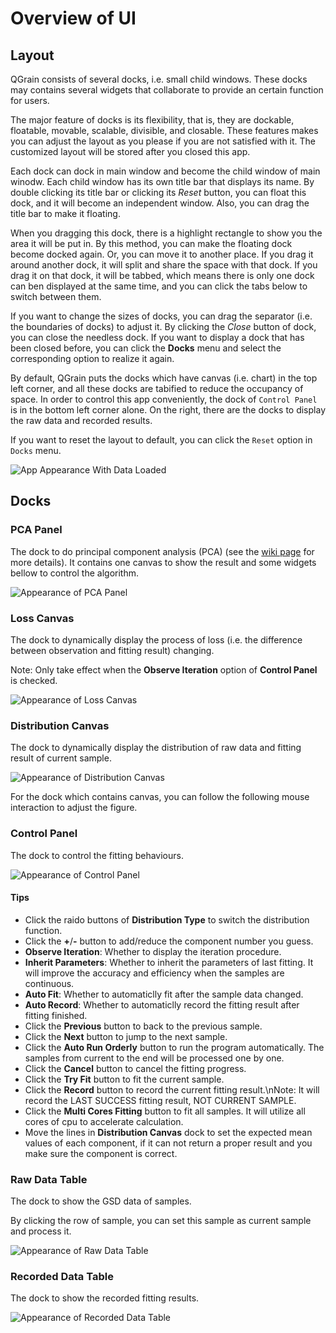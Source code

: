 # Overview of UI

## Layout

QGrain consists of several docks, i.e. small child windows. These docks may contains several widgets that collaborate to provide an certain function for users.

The major feature of docks is its flexibility, that is, they are dockable, floatable, movable, scalable, divisible, and closable. These features makes you can adjust the layout as you please if you are not satisfied with it. The customized layout will be stored after you closed this app.

Each dock can dock in main window and become the child window of main winodw. Each child window has its own title bar that
displays its name. By double clicking its title bar or clicking its *Reset* button, you can float this dock, and it will become an independent window. Also, you can drag the title bar to make
it floating.

When you dragging this dock, there is a highlight rectangle to show you the area it will be put in. By this method, you can make the floating dock become docked again. Or, you can move it to another place. If you drag it around another dock, it will split and share the space with that dock. If you drag it on that dock, it will be tabbed, which means there is only one dock can ben displayed at the same time, and you can click the tabs below to switch between them.

If you want to change the sizes of docks, you can drag the separator (i.e. the boundaries of docks) to adjust it. By clicking the *Close* button of dock, you can close the needless dock. If you want to display a dock that has been closed before, you can click the **Docks** menu and select the corresponding option to realize it again.

By default, QGrain puts the docks which have canvas (i.e. chart) in the top left corner, and all these docks are tabified to reduce the occupancy of space. In order to control this app conveniently, the dock of `Control Panel` is in the bottom left corner alone. On the right, there are the docks to display the raw data and recorded results.

If you want to reset the layout to default, you can click the `Reset` option in `Docks` menu.

![App Appearance With Data Loaded](../figures/app_appearance_with_data_loaded.png)

## Docks

### PCA Panel

The dock to do principal component analysis (PCA) (see the [wiki page](https://en.wikipedia.org/wiki/Principal_component_analysis) for more details). It contains one canvas to show the result and some widgets bellow to control the algorithm.

![Appearance of PCA Panel](../figures/pca_panel.png)

### Loss Canvas

The dock to dynamically display the process of loss (i.e. the difference between observation and fitting result) changing.

Note: Only take effect when the **Observe Iteration** option of **Control Panel** is checked.

![Appearance of Loss Canvas](../figures/loss_canvas.png)

### Distribution Canvas

The dock to dynamically display the distribution of raw data and fitting result of current sample.

![Appearance of Distribution Canvas](../figures/distribution_canvas.png)

For the dock which contains canvas, you can follow the following mouse interaction to adjust the figure.

### Control Panel

The dock to control the fitting behaviours.

![Appearance of Control Panel](../figures/control_panel.png)

#### Tips

* Click the raido buttons of **Distribution Type** to switch the distribution function.
* Click the **+**/**-** button to add/reduce the component number you guess.
* **Observe Iteration**: Whether to display the iteration procedure.
* **Inherit Parameters**: Whether to inherit the parameters of last fitting. It will improve the accuracy and efficiency when the samples are continuous.
* **Auto Fit**: Whether to automaticlly fit after the sample data changed.
* **Auto Record**: Whether to automaticlly record the fitting result after fitting finished.
* Click the **Previous** button to back to the previous sample.
* Click the **Next** button to jump to the next sample.
* Click the **Auto Run Orderly** button to run the program automatically. The samples from current to the end will be processed one by one.
* Click the **Cancel** button to cancel the fitting progress.
* Click the **Try Fit** button to fit the current sample.
* Click the **Record** button to record the current fitting result.\nNote: It will record the LAST SUCCESS fitting result, NOT CURRENT SAMPLE.
* Click the **Multi Cores Fitting** button to fit all samples. It will utilize all cores of cpu to accelerate calculation.
* Move the lines in **Distribution Canvas** dock to set the expected mean values of each component, if it can not return a proper result and you make sure the component is correct.

### Raw Data Table

The dock to show the GSD data of samples.

By clicking the row of sample, you can set this sample as current sample and process it.

![Appearance of Raw Data Table](../figures/raw_data_table.png)

### Recorded Data Table

The dock to show the recorded fitting results.

![Appearance of Recorded Data Table](../figures/recorded_data_table.png)
